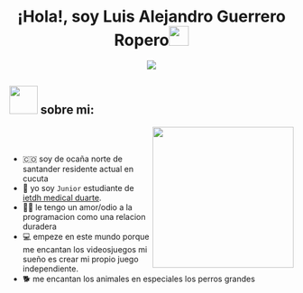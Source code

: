 <h1 align="center">¡Hola!, soy Luis Alejandro Guerrero Ropero<img src="https://media.giphy.com/media/hvRJCLFzcasrR4ia7z/giphy.gif" width="35"></h1>
<p align="center">
  <a href="https://github.com/DenverCoder1/readme-typing-svg"><img src="https://readme-typing-svg.herokuapp.com?font=Time+New+Roman&color=%23C8BE25&size=25&center=true&vCenter=true&width=600&height=100&lines=Software+junior+@luisropero0810;siempre+aprendiendo+algo+nuevo;estudiante+de+programacion;programador+competitivo"></a>
</p>

## <picture><img src = "https://github.com/7oSkaaa/7oSkaaa/blob/main/Images/about_me.gif?raw=true" width = 50px></picture> sobre mi:

<picture> <img align="right" src="https://github.com/7oSkaaa/7oSkaaa/blob/main/Images/Right_Side.gif?raw=true" width = 250px></picture>

<br><br>
- 🇨🇴 soy de ocaña norte de santander residente actual en cucuta
- :school: yo soy `Junior` estudiante de  [ietdh medical duarte](https://www.facebook.com/share/16BNqaSoo2/).
- :technologist: le tengo un amor/odio a la programacion como una relacion duradera
- :computer: empeze en este mundo porque me encantan los videosjuegos mi sueño es crear mi propio juego independiente.
- 🐕 me encantan los animales en especiales los perros grandes
